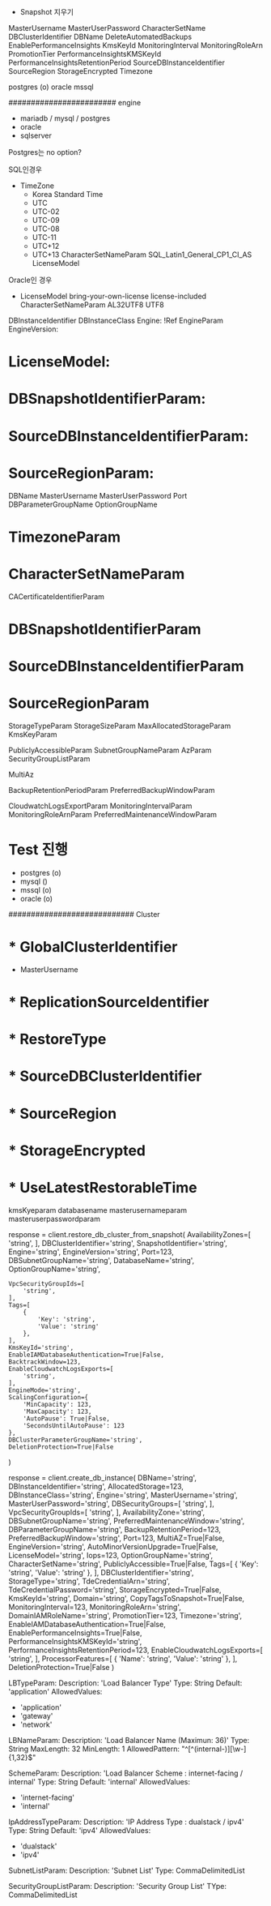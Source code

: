 * Snapshot 지우기

MasterUsername
MasterUserPassword
CharacterSetName
DBClusterIdentifier
DBName
DeleteAutomatedBackups
EnablePerformanceInsights
KmsKeyId
MonitoringInterval
MonitoringRoleArn
PromotionTier
PerformanceInsightsKMSKeyId
PerformanceInsightsRetentionPeriod
SourceDBInstanceIdentifier
SourceRegion
StorageEncrypted
Timezone

postgres (o)
oracle
mssql


########################
engine
- mariadb / mysql / postgres
- oracle
- sqlserver

Postgres는 no option?


SQL인경우
* TimeZone
    * Korea Standard Time
    * UTC
    * UTC-02
    * UTC-09
    * UTC-08
    * UTC-11
    * UTC+12
    * UTC+13
CharacterSetNameParam
    SQL_Latin1_General_CP1_CI_AS
LicenseModel

    
Oracle인 경우
* LicenseModel 
    bring-your-own-license
    license-included
CharacterSetNameParam
    AL32UTF8
    UTF8

DBInstanceIdentifier
DBInstanceClass
Engine: !Ref EngineParam
EngineVersion: 
# LicenseModel: 


#  DBSnapshotIdentifierParam:
#  SourceDBInstanceIdentifierParam:
#  SourceRegionParam:


DBName
MasterUsername
MasterUserPassword
Port
DBParameterGroupName
OptionGroupName
# TimezoneParam
# CharacterSetNameParam
CACertificateIdentifierParam


# DBSnapshotIdentifierParam
# SourceDBInstanceIdentifierParam
# SourceRegionParam


StorageTypeParam
StorageSizeParam
MaxAllocatedStorageParam
KmsKeyParam


PubliclyAccessibleParam
SubnetGroupNameParam
AzParam
SecurityGroupListParam


MultiAz


BackupRetentionPeriodParam
PreferredBackupWindowParam


CloudwatchLogsExportParam
MonitoringIntervalParam
MonitoringRoleArnParam
PreferredMaintenanceWindowParam


# Test 진행
* postgres (o)
* mysql ()
* mssql (o)
* oracle (o)


############################
Cluster
#  * GlobalClusterIdentifier
  * MasterUsername
#  * ReplicationSourceIdentifier
#  * RestoreType
 # * SourceDBClusterIdentifier
 # * SourceRegion
 # * StorageEncrypted
 # * UseLatestRestorableTime


kmsKyeparam
databasename
masterusernameparam
masteruserpasswordparam


response = client.restore_db_cluster_from_snapshot(
    AvailabilityZones=[
        'string',
    ],
    DBClusterIdentifier='string',
    SnapshotIdentifier='string',
    Engine='string',
    EngineVersion='string',
    Port=123,
    DBSubnetGroupName='string',
    DatabaseName='string',
    OptionGroupName='string',

    VpcSecurityGroupIds=[
        'string',
    ],
    Tags=[
        {
            'Key': 'string',
            'Value': 'string'
        },
    ],
    KmsKeyId='string',
    EnableIAMDatabaseAuthentication=True|False,
    BacktrackWindow=123,
    EnableCloudwatchLogsExports=[
        'string',
    ],
    EngineMode='string',
    ScalingConfiguration={
        'MinCapacity': 123,
        'MaxCapacity': 123,
        'AutoPause': True|False,
        'SecondsUntilAutoPause': 123
    },
    DBClusterParameterGroupName='string',
    DeletionProtection=True|False
)



response = client.create_db_instance(
    DBName='string',
    DBInstanceIdentifier='string',
    AllocatedStorage=123,
    DBInstanceClass='string',
    Engine='string',
    MasterUsername='string',
    MasterUserPassword='string',
    DBSecurityGroups=[
        'string',
    ],
    VpcSecurityGroupIds=[
        'string',
    ],
    AvailabilityZone='string',
    DBSubnetGroupName='string',
    PreferredMaintenanceWindow='string',
    DBParameterGroupName='string',
    BackupRetentionPeriod=123,
    PreferredBackupWindow='string',
    Port=123,
    MultiAZ=True|False,
    EngineVersion='string',
    AutoMinorVersionUpgrade=True|False,
    LicenseModel='string',
    Iops=123,
    OptionGroupName='string',
    CharacterSetName='string',
    PubliclyAccessible=True|False,
    Tags=[
        {
            'Key': 'string',
            'Value': 'string'
        },
    ],
    DBClusterIdentifier='string',
    StorageType='string',
    TdeCredentialArn='string',
    TdeCredentialPassword='string',
    StorageEncrypted=True|False,
    KmsKeyId='string',
    Domain='string',
    CopyTagsToSnapshot=True|False,
    MonitoringInterval=123,
    MonitoringRoleArn='string',
    DomainIAMRoleName='string',
    PromotionTier=123,
    Timezone='string',
    EnableIAMDatabaseAuthentication=True|False,
    EnablePerformanceInsights=True|False,
    PerformanceInsightsKMSKeyId='string',
    PerformanceInsightsRetentionPeriod=123,
    EnableCloudwatchLogsExports=[
        'string',
    ],
    ProcessorFeatures=[
        {
            'Name': 'string',
            'Value': 'string'
        },
    ],
    DeletionProtection=True|False
)






LBTypeParam:
Description: 'Load Balancer Type'
Type: String
Default: 'application'
AllowedValues:
  - 'application'
  - 'gateway'
  - 'network'

LBNameParam:
Description: 'Load Balancer Name (Maximun: 36)'
Type: String
MaxLength: 32
MinLength: 1
AllowedPattern: "^[^(internal-)][\w-]{1,32}$"

SchemeParam:
Description: 'Load Balancer Scheme : internet-facing / internal'
Type: String
Default: 'internal'
AllowedValues:
  - 'internet-facing'
  - 'internal'

IpAddressTypeParam:
Description: 'IP Address Type : dualstack / ipv4'
Type: String
Default: 'ipv4'
AllowedValues:
  - 'dualstack'
  - 'ipv4'


SubnetListParam:
Description: 'Subnet List'
Type: CommaDelimitedList


SecurityGroupListParam:
Description: 'Security Group List'
TYpe: CommaDelimitedList































